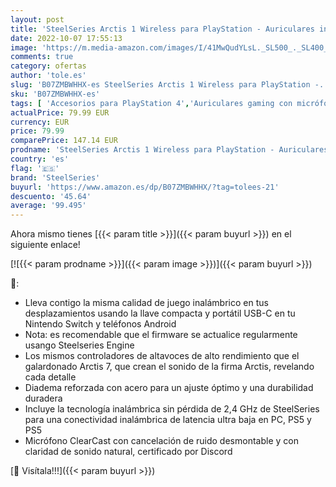 ```yaml
---
layout: post
title: 'SteelSeries Arctis 1 Wireless para PlayStation - Auriculares inalámbricos para juegos  USB-C Inalámbrico PS5 / PS4 / Nintendo Switch & Lite / Android  Negro  PlayStation '
date: 2022-10-07 17:55:13
image: 'https://m.media-amazon.com/images/I/41MwQudYLsL._SL500_._SL400_.jpg'
comments: true
category: ofertas
author: 'tole.es'
slug: 'B07ZMBWHHX-es SteelSeries Arctis 1 Wireless para PlayStation -...'
sku: 'B07ZMBWHHX-es'
tags: [ 'Accesorios para PlayStation 4','Auriculares gaming con micrófono para PlayStation 4','Hardware y juegos para PlayStation 4','Videojuegos','android','steelseries','🇪🇸', ]
actualPrice: 79.99 EUR
currency: EUR
price: 79.99
comparePrice: 147.14 EUR
prodname: 'SteelSeries Arctis 1 Wireless para PlayStation - Auriculares inalámbricos para juegos  USB-C Inalámbrico PS5 / PS4 / Nintendo Switch & Lite / Android  Negro  PlayStation '
country: 'es'
flag: '🇪🇸'
brand: 'SteelSeries'
buyurl: 'https://www.amazon.es/dp/B07ZMBWHHX/?tag=tolees-21'
descuento: '45.64'
average: '99.495'
---
```


Ahora mismo tienes [{{< param title >}}]({{< param buyurl >}}) en el siguiente enlace!

[![{{< param prodname >}}]({{< param image >}})]({{< param buyurl >}})

🔎:

- Lleva contigo la misma calidad de juego inalámbrico en tus desplazamientos usando la llave compacta y portátil USB-C en tu Nintendo Switch y teléfonos Android
- Nota: es recomendable que el firmware se actualice regularmente usango Steelseries Engine
- Los mismos controladores de altavoces de alto rendimiento que el galardonado Arctis 7, que crean el sonido de la firma Arctis, revelando cada detalle
- Diadema reforzada con acero para un ajuste óptimo y una durabilidad duradera
- Incluye la tecnología inalámbrica sin pérdida de 2,4 GHz de SteelSeries para una conectividad inalámbrica de latencia ultra baja en PC, PS5 y PS5
- Micrófono ClearCast con cancelación de ruido desmontable y con claridad de sonido natural, certificado por Discord

[🛒 Visítala!!!]({{< param buyurl >}})
